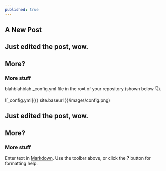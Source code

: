 ```yaml
---
published: true
---
```


## A New Post


## Just edited the post, wow.  
## More?
### More stuff

blahblahblah _config.yml file in the root of your repository (shown below :point_down:).

![_config.yml]({{ site.baseurl }}/images/config.png)

## Just edited the post, wow.  
## More?
### More stuff
Enter text in [Markdown](http://daringfireball.net/projects/markdown/). Use the toolbar above, or click the **?** button for formatting help.